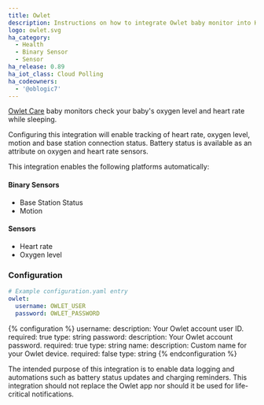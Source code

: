 ```yaml
---
title: Owlet
description: Instructions on how to integrate Owlet baby monitor into Home Assistant.
logo: owlet.svg
ha_category:
  - Health
  - Binary Sensor
  - Sensor
ha_release: 0.89
ha_iot_class: Cloud Polling
ha_codeowners:
  - '@oblogic7'
---
```


[Owlet Care](https://owletcare.com/) baby monitors check your baby's oxygen level and heart rate while sleeping.

Configuring this integration will enable tracking of heart rate, oxygen level, motion and base station connection status. Battery status is available as an attribute on oxygen and heart rate sensors.

This integration enables the following platforms automatically:

#### Binary Sensors

- Base Station Status
- Motion

#### Sensors

- Heart rate
- Oxygen level

### Configuration

```yaml
# Example configuration.yaml entry
owlet:
  username: OWLET_USER
  password: OWLET_PASSWORD
```

{% configuration %}
username:
  description: Your Owlet account user ID.
  required: true
  type: string
password:
  description: Your Owlet account password.
  required: true
  type: string
name:
  description: Custom name for your Owlet device.
  required: false
  type: string
{% endconfiguration %}

<p class='warning'>
The intended purpose of this integration is to enable data logging and automations such as battery status updates and charging reminders. This integration should not replace the Owlet app nor should it be used for life-critical notifications.
</p>
